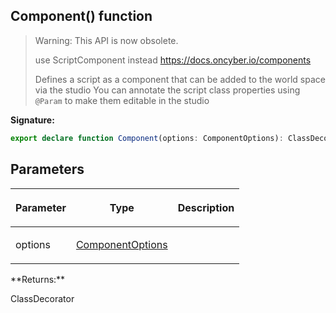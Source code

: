 
## Component() function

> Warning: This API is now obsolete.
> 
> use ScriptComponent instead https://docs.oncyber.io/components
> 
> Defines a script as a component that can be added to the world space via the studio You can annotate the script class properties using `@Param` to make them editable in the studio
> 

**Signature:**

```typescript
export declare function Component(options: ComponentOptions): ClassDecorator;
```

## Parameters

<table><thead><tr><th>

Parameter


</th><th>

Type


</th><th>

Description


</th></tr></thead>
<tbody><tr><td>

options


</td><td>

[ComponentOptions](/reference/componentoptions.md)


</td><td>


</td></tr>
</tbody></table>
**Returns:**

ClassDecorator

